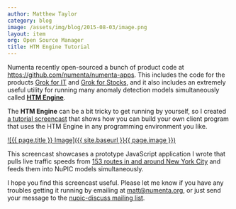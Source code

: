```yaml
---
author: Matthew Taylor
category: blog
image: /assets/img/blog/2015-08-03/image.png
layout: item
org: Open Source Manager
title: HTM Engine Tutorial
---
```


Numenta recently open-sourced a bunch of product code at <https://github.com/numenta/numenta-apps>. This includes the code for the products [Grok for IT](http://numenta.com/grok/) and [Grok for Stocks](http://numenta.com/grok-for-stocks/), and it also includes an extremely useful utility for running many anomaly detection models simultaneously called **[HTM Engine](https://github.com/numenta/numenta-apps/tree/master/htmengine)**.

The **HTM Engine** can be a bit tricky to get running by yourself, so I created [a tutorial screencast](https://youtu.be/lzJd_a6y6-E) that shows how you can build your own client program that uses the HTM Engine in any programming environment you like.

[![{{ page.title }} Image]({{ site.baseurl }}{{ page.image }})](https://youtu.be/lzJd_a6y6-E)

This screencast showcases a prototype JavaScript application I wrote that pulls live traffic speeds from [153 routes in and around New York City](http://data.numenta.org/nyc-traffic/keys.html) and feeds them into NuPIC models simultaneously.

I hope you find this screencast useful. Please let me know if you have any troubles getting it running by emailing at <matt@numenta.org>, or just send your message to the [nupic-discuss mailing list]({{baseurl}}/lists).
